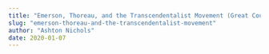 ```yaml
---
title: "Emerson, Thoreau, and the Transcendentalist Movement (Great Courses)"
slug: "emerson-thoreau-and-the-transcendentalist-movement"
author: "Ashton Nichols"
date: 2020-01-07
---
```

